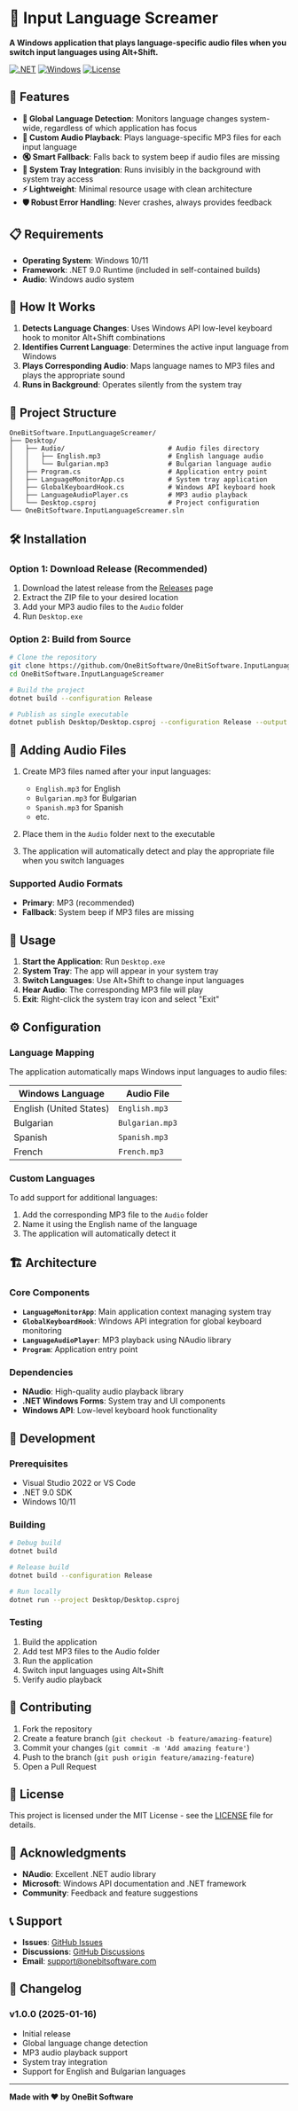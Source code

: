 # 🎵 Input Language Screamer

**A Windows application that plays language-specific audio files when you switch input languages using Alt+Shift.**

[![.NET](https://img.shields.io/badge/.NET-9.0-blue.svg)](https://dotnet.microsoft.com/)
[![Windows](https://img.shields.io/badge/Platform-Windows-lightgrey.svg)](https://www.microsoft.com/windows)
[![License](https://img.shields.io/badge/License-MIT-green.svg)](LICENSE)

## 🚀 Features

- **🎯 Global Language Detection**: Monitors language changes system-wide, regardless of which application has focus
- **🎵 Custom Audio Playback**: Plays language-specific MP3 files for each input language
- **🔇 Smart Fallback**: Falls back to system beep if audio files are missing
- **📱 System Tray Integration**: Runs invisibly in the background with system tray access
- **⚡ Lightweight**: Minimal resource usage with clean architecture
- **🛡️ Robust Error Handling**: Never crashes, always provides feedback

## 📋 Requirements

- **Operating System**: Windows 10/11
- **Framework**: .NET 9.0 Runtime (included in self-contained builds)
- **Audio**: Windows audio system

## 🎯 How It Works

1. **Detects Language Changes**: Uses Windows API low-level keyboard hook to monitor Alt+Shift combinations
2. **Identifies Current Language**: Determines the active input language from Windows
3. **Plays Corresponding Audio**: Maps language names to MP3 files and plays the appropriate sound
4. **Runs in Background**: Operates silently from the system tray

## 📁 Project Structure

```
OneBitSoftware.InputLanguageScreamer/
├── Desktop/
│   ├── Audio/                          # Audio files directory
│   │   ├── English.mp3                 # English language audio
│   │   └── Bulgarian.mp3               # Bulgarian language audio
│   ├── Program.cs                      # Application entry point
│   ├── LanguageMonitorApp.cs           # System tray application
│   ├── GlobalKeyboardHook.cs           # Windows API keyboard hook
│   ├── LanguageAudioPlayer.cs          # MP3 audio playback
│   └── Desktop.csproj                  # Project configuration
└── OneBitSoftware.InputLanguageScreamer.sln
```

## 🛠️ Installation

### Option 1: Download Release (Recommended)
1. Download the latest release from the [Releases](../../releases) page
2. Extract the ZIP file to your desired location
3. Add your MP3 audio files to the `Audio` folder
4. Run `Desktop.exe`

### Option 2: Build from Source
```bash
# Clone the repository
git clone https://github.com/OneBitSoftware/OneBitSoftware.InputLanguageScreamer.git
cd OneBitSoftware.InputLanguageScreamer

# Build the project
dotnet build --configuration Release

# Publish as single executable
dotnet publish Desktop/Desktop.csproj --configuration Release --output ./publish
```

## 🎵 Adding Audio Files

1. Create MP3 files named after your input languages:
   - `English.mp3` for English
   - `Bulgarian.mp3` for Bulgarian
   - `Spanish.mp3` for Spanish
   - etc.

2. Place them in the `Audio` folder next to the executable

3. The application will automatically detect and play the appropriate file when you switch languages

### Supported Audio Formats
- **Primary**: MP3 (recommended)
- **Fallback**: System beep if MP3 files are missing

## 🚀 Usage

1. **Start the Application**: Run `Desktop.exe`
2. **System Tray**: The app will appear in your system tray
3. **Switch Languages**: Use Alt+Shift to change input languages
4. **Hear Audio**: The corresponding MP3 file will play
5. **Exit**: Right-click the system tray icon and select "Exit"

## ⚙️ Configuration

### Language Mapping
The application automatically maps Windows input languages to audio files:

| Windows Language | Audio File |
|------------------|------------|
| English (United States) | `English.mp3` |
| Bulgarian | `Bulgarian.mp3` |
| Spanish | `Spanish.mp3` |
| French | `French.mp3` |

### Custom Languages
To add support for additional languages:
1. Add the corresponding MP3 file to the `Audio` folder
2. Name it using the English name of the language
3. The application will automatically detect it

## 🏗️ Architecture

### Core Components

- **`LanguageMonitorApp`**: Main application context managing system tray
- **`GlobalKeyboardHook`**: Windows API integration for global keyboard monitoring
- **`LanguageAudioPlayer`**: MP3 playback using NAudio library
- **`Program`**: Application entry point

### Dependencies

- **NAudio**: High-quality audio playback library
- **.NET Windows Forms**: System tray and UI components
- **Windows API**: Low-level keyboard hook functionality

## 🔧 Development

### Prerequisites
- Visual Studio 2022 or VS Code
- .NET 9.0 SDK
- Windows 10/11

### Building
```bash
# Debug build
dotnet build

# Release build
dotnet build --configuration Release

# Run locally
dotnet run --project Desktop/Desktop.csproj
```

### Testing
1. Build the application
2. Add test MP3 files to the Audio folder
3. Run the application
4. Switch input languages using Alt+Shift
5. Verify audio playback

## 🤝 Contributing

1. Fork the repository
2. Create a feature branch (`git checkout -b feature/amazing-feature`)
3. Commit your changes (`git commit -m 'Add amazing feature'`)
4. Push to the branch (`git push origin feature/amazing-feature`)
5. Open a Pull Request

## 📝 License

This project is licensed under the MIT License - see the [LICENSE](LICENSE) file for details.

## 🙏 Acknowledgments

- **NAudio**: Excellent .NET audio library
- **Microsoft**: Windows API documentation and .NET framework
- **Community**: Feedback and feature suggestions

## 📞 Support

- **Issues**: [GitHub Issues](../../issues)
- **Discussions**: [GitHub Discussions](../../discussions)
- **Email**: support@onebitsoftware.com

## 🔄 Changelog

### v1.0.0 (2025-01-16)
- Initial release
- Global language change detection
- MP3 audio playback support
- System tray integration
- Support for English and Bulgarian languages

---

**Made with ❤️ by OneBit Software**